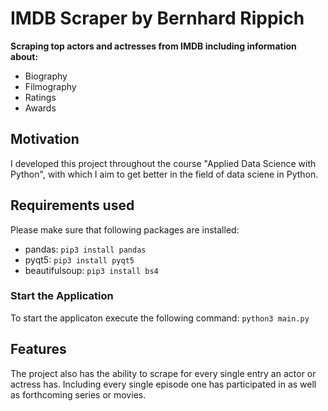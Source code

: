 # IMDB Scraper by Bernhard Rippich
<b>Scraping top actors and actresses from IMDB including information about:</b>
- Biography
- Filmography
- Ratings
- Awards

## Motivation
I developed this project throughout the course "Applied Data Science with Python", with which I aim to get better in the field of data sciene in Python.

## Requirements used
Please make sure that following packages are installed:
- pandas: ```pip3 install pandas```
- pyqt5: ```pip3 install pyqt5```
- beautifulsoup: ```pip3 install bs4```

### Start the Application
To start the applicaton execute the following command: ```python3 main.py```

## Features
The project also has the ability to scrape for every single entry an actor or actress has. Including every single episode one has participated in as well as forthcoming series or movies.

